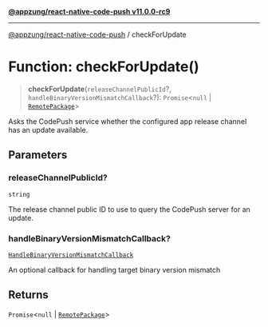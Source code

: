 [**@appzung/react-native-code-push v11.0.0-rc9**](../README.md)

---

[@appzung/react-native-code-push](../README.md) / checkForUpdate

# Function: checkForUpdate()

> **checkForUpdate**(`releaseChannelPublicId`?, `handleBinaryVersionMismatchCallback`?): `Promise`\<`null` \| [`RemotePackage`](../interfaces/RemotePackage.md)\>

Asks the CodePush service whether the configured app release channel has an update available.

## Parameters

### releaseChannelPublicId?

`string`

The release channel public ID to use to query the CodePush server for an update.

### handleBinaryVersionMismatchCallback?

[`HandleBinaryVersionMismatchCallback`](../type-aliases/HandleBinaryVersionMismatchCallback.md)

An optional callback for handling target binary version mismatch

## Returns

`Promise`\<`null` \| [`RemotePackage`](../interfaces/RemotePackage.md)\>
